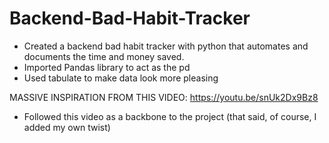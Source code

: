 # Backend-Bad-Habit-Tracker
- Created a backend bad habit tracker with python that automates and documents the time and money saved.
- Imported Pandas library to act as the pd
- Used tabulate to make data look more pleasing

MASSIVE INSPIRATION FROM THIS VIDEO: https://youtu.be/snUk2Dx9Bz8
- Followed this video as a backbone to the project (that said, of course, I added my own twist)
